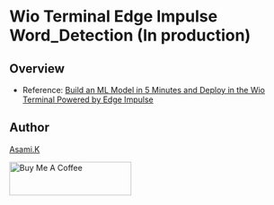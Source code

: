 # Wio Terminal Edge Impulse Word_Detection (In production)

## Overview

- Reference: [Build an ML Model in 5 Minutes and Deploy in the Wio Terminal Powered by Edge Impulse](https://wiki.seeedstudio.com/Getting_started_wizard/#getting-started-with-edge-impulse)

## Author

[Asami.K](https://asami.tokyo/)

<a href="https://www.buymeacoffee.com/asamiile" target="_blank"><img src="https://cdn.buymeacoffee.com/buttons/v2/default-yellow.png" alt="Buy Me A Coffee" style="height: 60px !important;width: 217px !important;" ></a>

